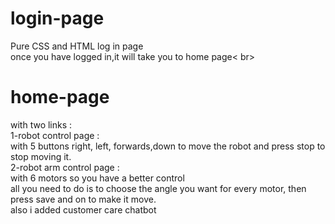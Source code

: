 # login-page <br>
 Pure CSS and HTML log in page <br>
once you have logged in,it will take you to home page< br>
# home-page 
with two links : <br>
1-robot control page : <br>
with 5 buttons right, left, forwards,down to move the robot and press stop to stop moving it. <br>
2-robot arm control page : <br>
with 6 motors so you have a better control <br>
all you need to do is to choose the angle you want for every motor, then press save and on to make it move. <br>
also i added customer care chatbot <br>
